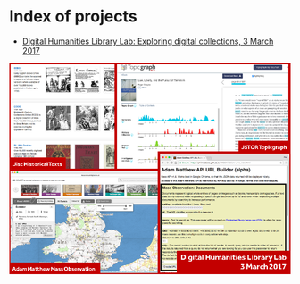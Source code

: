 # Index of projects

- [Digital Humanities Library Lab: Exploring digital collections, 3 March 2017](./dhll201703/index.html)

[![Digital Humanities Library Lab - Exploring digital collections, 3 March 2017][2]][1]

  [1]: ./dhll201703/index.html
  [2]: ./dhll201703/img/dhll1703-cover.png (Digital Humanities Library Lab - Exploring digital collections, 3 March 2017)